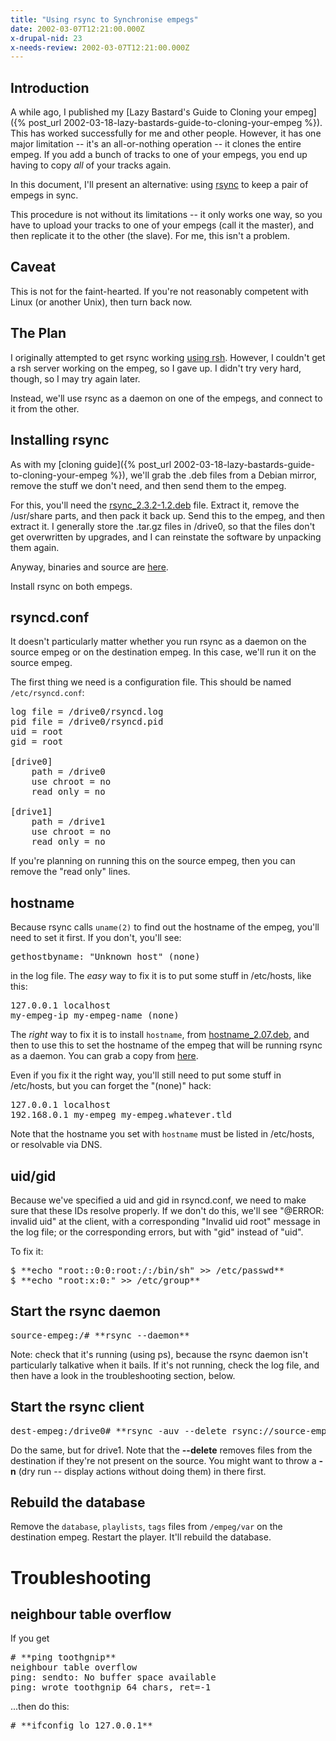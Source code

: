 ```yaml
---
title: "Using rsync to Synchronise empegs"
date: 2002-03-07T12:21:00.000Z
x-drupal-nid: 23
x-needs-review: 2002-03-07T12:21:00.000Z
---
```

## Introduction

A while ago, I published my [Lazy Bastard's Guide to Cloning your empeg]({% post_url 2002-03-18-lazy-bastards-guide-to-cloning-your-empeg %}). This has worked successfully for me and other people. However, it has one major limitation -- it's an all-or-nothing operation -- it clones the entire empeg. If you add a bunch of tracks to one of your empegs, you end up having to copy _all_ of your tracks again.

In this document, I'll present an alternative: using [rsync](http://rsync.samba.org) to keep a pair of empegs in sync.

This procedure is not without its limitations -- it only works one way, so you have to upload your tracks to one of your empegs (call it the master), and then replicate it to the other (the slave). For me, this isn't a problem.

## Caveat

This is not for the faint-hearted. If you're not reasonably competent with Linux (or another Unix), then turn back now.

## The Plan

I originally attempted to get rsync working [using rsh](/rsh-client.html). However, I couldn't get a rsh server working on the empeg, so I gave up. I didn't try very hard, though, so I may try again later.

Instead, we'll use rsync as a daemon on one of the empegs, and connect to it from the other.

## Installing rsync

As with my [cloning guide]({% post_url 2002-03-18-lazy-bastards-guide-to-cloning-your-empeg %}), we'll grab the .deb files from a Debian mirror, remove the stuff we don't need, and then send them to the empeg.

For this, you'll need the [rsync_2.3.2-1.2.deb](http://ftp.us.debian.org/debian/dists/potato/main/binary-arm/net/rsync_2.3.2-1.2.deb) file. Extract it, remove the /usr/share parts, and then pack it back up. Send this to the empeg, and then extract it. I generally store the .tar.gz files in /drive0, so that the files don't get overwritten by upgrades, and I can reinstate the software by unpacking them again.

Anyway, binaries and source are [here](/~roger/empeg/car/files/).

Install rsync on both empegs.

## rsyncd.conf

It doesn't particularly matter whether you run rsync as a daemon on the source empeg or on the destination empeg. In this case, we'll run it on the source empeg.

The first thing we need is a configuration file. This should be named `/etc/rsyncd.conf`:

<pre>log file = /drive0/rsyncd.log
pid file = /drive0/rsyncd.pid
uid = root
gid = root

[drive0]
    path = /drive0
    use chroot = no
    read only = no

[drive1]
    path = /drive1
    use chroot = no
    read only = no</pre>

If you're planning on running this on the source empeg, then you can remove the "read only" lines.

## hostname

Because rsync calls `uname(2)` to find out the hostname of the empeg, you'll need to set it first. If you don't, you'll see:

<pre>gethostbyname: "Unknown host" (none)</pre>

in the log file.
The _easy_ way to fix it is to put some stuff in /etc/hosts, like this:

<pre>127.0.0.1 localhost
my-empeg-ip my-empeg-name (none)</pre>

The _right_ way to fix it is to install `hostname`, from [hostname_2.07.deb](http://ftp.us.debian.org/debian/dists/stable/binary-arm/base/hostname_2.07.deb), and then to use this to set the hostname of the empeg that will be running rsync as a daemon. You can grab a copy from [here](/files/).

Even if you fix it the right way, you'll still need to put some stuff in /etc/hosts, but you can forget the "(none)" hack:

<pre>127.0.0.1 localhost
192.168.0.1 my-empeg my-empeg.whatever.tld</pre>

Note that the hostname you set with `hostname` must be listed in /etc/hosts, or resolvable via DNS.
## uid/gid

Because we've specified a uid and gid in rsyncd.conf, we need to make sure that these IDs resolve properly. If we don't do this, we'll see "@ERROR: invalid uid" at the client, with a corresponding "Invalid uid root" message in the log file; or the corresponding errors, but with "gid" instead of "uid".

To fix it:

<pre>$ **echo "root::0:0:root:/:/bin/sh" >> /etc/passwd**
$ **echo "root:x:0:" >> /etc/group**</pre>

## Start the rsync daemon

<pre>source-empeg:/# **rsync --daemon**</pre>

Note: check that it's running (using ps), because the rsync daemon isn't particularly talkative when it bails. If it's not running, check the log file, and then have a look in the troubleshooting section, below.

## Start the rsync client

<pre>dest-empeg:/drive0# **rsync -auv --delete rsync://source-empeg/drive0/fids .**</pre>

Do the same, but for drive1.
Note that the **--delete** removes files from the destination if they're not present on the source. You might want to throw a **-n** (dry run -- display actions without doing them) in there first.

## Rebuild the database

Remove the `database`, `playlists`, `tags` files from `/empeg/var` on the destination empeg. Restart the player. It'll rebuild the database.

# Troubleshooting

## neighbour table overflow

If you get

<pre># **ping toothgnip**
neighbour table overflow
ping: sendto: No buffer space available
ping: wrote toothgnip 64 chars, ret=-1</pre>

...then do this:
<pre># **ifconfig lo 127.0.0.1**</pre>
